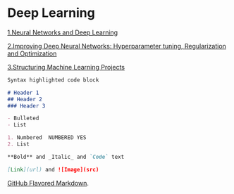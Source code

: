 # Deep Learning


 [1.Neural Networks and Deep Learning](https://coursera.org/share/5f44c146afe8239ebcdab3ac5a0b3aa9)
 
 [2.Improving Deep Neural Networks: Hyperparameter tuning, Regularization and Optimization](https://coursera.org/share/9f6c0cafae8458888679eaeaa673bceb)
 
 [3.Structuring Machine Learning Projects](https://coursera.org/share/21ac0618de4a28fa60db3bd5241d7b26)

```markdown
Syntax highlighted code block

# Header 1
## Header 2
### Header 3

- Bulleted
- List

1. Numbered  NUMBERED YES
2. List

**Bold** and _Italic_ and `Code` text

[Link](url) and ![Image](src)
```

[GitHub Flavored Markdown](https://guides.github.com/features/mastering-markdown/).

